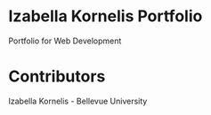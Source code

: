 # Izabella Kornelis Portfolio
Portfolio for Web Development

# Contributors 
Izabella Kornelis - Bellevue University
